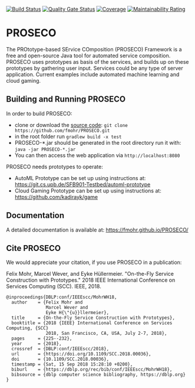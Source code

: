 [![Build Status](https://travis-ci.com/fmohr/PROSECO.svg?branch=development)](https://travis-ci.com/fmohr/PROSECO)
[![Quality Gate Status](https://sonarcloud.io/api/project_badges/measure?project=fmohr.PROSECO&metric=alert_status)](https://sonarcloud.io/dashboard?id=fmohr.PROSECO)
[![Coverage](https://sonarcloud.io/api/project_badges/measure?project=fmohr.PROSECO&metric=coverage)](https://sonarcloud.io/dashboard?id=fmohr.PROSECO)
[![Maintainability Rating](https://sonarcloud.io/api/project_badges/measure?project=fmohr.PROSECO&metric=sqale_rating)](https://sonarcloud.io/dashboard?id=fmohr.PROSECO)
# PROSECO
The PROtotype-based SErvice COmposition (PROSECO) Framework is a free and open-source Java tool 
for automated service composition. PROSECO uses prototypes as basis of the services, and builds 
up on these prototypes by gathering user input. Services could be any type of server application.
Current examples include automated machine learning and cloud gaming.

## Building and Running PROSECO
In order to build PROSECO:
* clone or download the [source code](https://github.com/fmohr/PROSECO): `git clone https://github.com/fmohr/PROSECO.git`
* in the root folder run `gradlew build -x test`
* PROSECO-*.jar should be generated in the root directory run it with: `java -jar PROSECO-*.jar`
* You can then access the web application via `http://localhost:8080`

PROSECO needs prototypes to operate:
* AutoML Prototype can be set up using instructions at: https://git.cs.upb.de/SFB901-Testbed/automl-prototype
* Cloud Gaming Prototype can be set up using instructions at: https://github.com/kadirayk/game

## Documentation
A detailed documentation is available at: https://fmohr.github.io/PROSECO/

## Cite PROSECO
We would appreciate your citation, if you use PROSECO in a publication:

Felix Mohr, Marcel Wever, and Eyke Hüllermeier. "On-the-Fly Service Construction with Prototypes." 2018 IEEE International Conference on Services Computing (SCC). IEEE, 2018.

```
@inproceedings{DBLP:conf/IEEEscc/MohrWH18,
  author    = {Felix Mohr and
               Marcel Wever and
               Eyke H{\"{u}}llermeier},
  title     = {On-the-Fly Service Construction with Prototypes},
  booktitle = {2018 {IEEE} International Conference on Services Computing, {SCC}
               2018, San Francisco, CA, USA, July 2-7, 2018},
  pages     = {225--232},
  year      = {2018},
  crossref  = {DBLP:conf/IEEEscc/2018},
  url       = {https://doi.org/10.1109/SCC.2018.00036},
  doi       = {10.1109/SCC.2018.00036},
  timestamp = {Sat, 15 Sep 2018 15:28:10 +0200},
  biburl    = {https://dblp.org/rec/bib/conf/IEEEscc/MohrWH18},
  bibsource = {dblp computer science bibliography, https://dblp.org}
}
```
